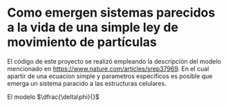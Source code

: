 # Como emergen sistemas parecidos a la vida de una simple ley de movimiento de partículas

El código de este proyecto se realizó empleando la descripción del modelo mencionado en https://www.nature.com/articles/srep37969. En el cual apartir de una ecuacion simple y parametros especificos es posible que emerga un sistema paracido a las estructuras celulares.

El modelo $\dfrac{\delta\phi}{}$
